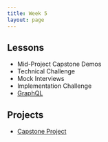 ```yaml
---
title: Week 5
layout: page
---
```


## Lessons

* Mid-Project Capstone Demos
* Technical Challenge
* Mock Interviews
* Implementation Challenge
* [GraphQL](../lessons/intro_to_graphql)

## Projects

* [Capstone Project](http://backend.turing.io/module4/capstone_project_overview)
